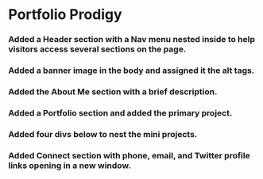 # Portfolio Prodigy

### Added a Header section with a Nav menu nested inside to help visitors access several sections on the page.
### Added a banner image in the body and assigned it the alt tags.
### Added the About Me section with a brief description.
### Added a Portfolio section and added the primary project.
### Added four divs below to nest the mini projects.
### Added Connect section with phone, email, and Twitter profile links opening in a new window.
